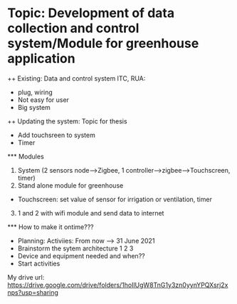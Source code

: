 # Topic: Development of data collection and control system/Module for greenhouse application

++ Existing: Data and control system ITC, RUA: 
 - plug, wiring
 - Not easy for user
 - Big system
 
++ Updating the system: Topic for thesis
 - Add touchsreen to system 
 - Timer 

*** Modules

1. System (2 sensors node-->Zigbee, 1 controller-->zigbee-->Touchscreen, timer)
2. Stand alone module for greenhouse 
 - Touchscreen: set value of sensor for irrigation or ventilation, timer
3. 1 and 2 with wifi module and send data to internet


*** How to make it ontime???
 - Planning: Activiies: From now --> 31 June 2021
 - Brainstorm the sytem architecture 1 2 3 
 - Device and equipment needed and when??
 - Start activities  

My drive url: https://drive.google.com/drive/folders/1hoIlUgW8TnG1y3zn0yynYPQXsrj2xnps?usp=sharing
